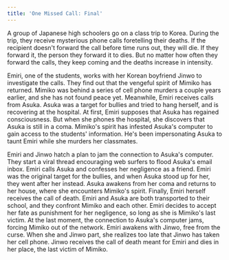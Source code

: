 ```yaml
---
title: 'One Missed Call: Final'
---
```


A group of Japanese high schoolers go on a class trip to Korea. During the trip,
they receive mysterious phone calls foretelling their deaths. If the recipient
doesn't forward the call before time runs out, they will die. If they forward
it, the person they forward it to dies. But no matter how often they forward the
calls, they keep coming and the deaths increase in intensity.

Emiri, one of the students, works with her Korean boyfriend Jinwo to investigate
the calls. They find out that the vengeful spirit of Mimiko has returned. Mimiko
was behind a series of cell phone murders a couple years earlier, and she has
not found peace yet. Meanwhile, Emiri receives calls from Asuka. Asuka was a
target for bullies and tried to hang herself, and is recovering at the hospital.
At first, Emiri supposes that Asuka has regained consciousness. But when she
phones the hospital, she discovers that Asuka is still in a coma. Mimiko's
spirit has infested Asuka's computer to gain access to the students'
information. He's been impersonating Asuka to taunt Emiri while she murders her
classmates.

Emiri and Jinwo hatch a plan to jam the connection to Asuka's computer. They
start a viral thread encouraging web surfers to flood Asuka's email inbox. Emiri
calls Asuka and confesses her negligence as a friend. Emiri was the original
target for the bullies, and when Asuka stood up for her, they went after her
instead. Asuka awakens from her coma and returns to her house, where she
encounters Mimiko's spirit. Finally, Emiri herself receives the call of death.
Emiri and Asuka are both transported to their school, and they confront Mimiko
and each other. Emiri decides to accept her fate as punishment for her
negligence, so long as she is Mimiko's last victim. At the last moment, the
connection to Asuka's computer jams, forcing Mimiko out of the network. Emiri
awakens with Jinwo, free from the curse. When she and Jinwo part, she realizes
too late that Jinwo has taken her cell phone. Jinwo receives the call of death
meant for Emiri and dies in her place, the last victim of Mimiko.
